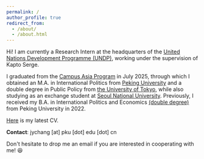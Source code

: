 ```yaml
---
permalink: /
author_profile: true
redirect_from: 
  - /about/
  - /about.html
---
```


Hi! I am currently a Research Intern at the headquarters of the [United Nations Development Programme (UNDP)](https://www.undp.org/), working under the supervision of Kapto Serge. 

I graduated from the [Campus Asia Program](https://gsis.snu.ac.kr/campus-asia-program/) in July 2025, through which I obtained an M.A. in International Politics from [Peking University](https://www.sis.pku.edu.cn/en/) and a double degree in Public Policy from [the University of Tokyo](https://www.pp.u-tokyo.ac.jp/en/overview/), while also studying as an exchange student at [Seoul National University](https://gsis.snu.ac.kr/). Previously, I received my B.A. in International Politics and Economics [(double degree)](https://en.nsd.pku.edu.cn/) from Peking University in 2022.


[Here](https://CHJY2000.github.io/files/251021_Jiayi_Chang_Curriculum_Vitae.pdf) is my latest CV.

**Contact**: jychang [at] pku [dot] edu [dot] cn

Don't hesitate to drop me an email if you are interested in cooperating with me! 😆
